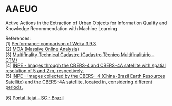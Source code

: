 # AAEUO
Active Actions in the Extraction of Urban Objects for Information Quality and Knowledge Recommendation with Machine Learning

References:<br>
    [1] <a href="http://sadpreaigeo.org/ufsc-egc/mtec2019/"> Performance comparison of Weka 3.9.3 </a> <br>
    [2] <a href="http://moa.cms.waikato.ac.nz/downloads"> MOA (Massive Online Analysis) </a> <br>
    [3] <a href="https://geoitajai.github.io/geo/plantacadastral.html"> Multifinality Technical Cadastre (Cadastro Técnico Multifinalitário - CTM) </a> <br>
    [4] <a href="http://www.dgi.inpe.br/catalogo"> INPE - Images through the CBERS-4 and CBERS-4A satellite with spatial resolution of 5 and 2 m, respectively. </a><br>
    [5] <a href="http:
//www.dgi.inpe.br/documentacao/dgi/documentacao/satelites/cbers/capa-cbers"> INPE - Images collected by the CBERS- 4 (China-Brazil Earth Resources Satellite) and the CBERS-4A satellite, located in, considering different periods. </a><br>    
    [6] <a href="https://arcgis.itajai.sc.gov.br/"> Portal Itajaí - SC - Brazil </a><br> 
